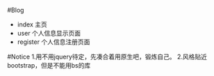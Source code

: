 #Blog
* index     主页
* user      个人信息显示页面
* register  个人信息注册页面

#Notice
1.用不用jquery待定，先凑合着用原生吧，锻炼自己。
2.风格贴近bootstrap，但是不能用bs的库